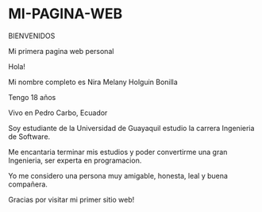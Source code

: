 # MI-PAGINA-WEB
BIENVENIDOS

Mi primera pagina web personal

Hola!

Mi nombre completo es Nira Melany Holguin Bonilla 

Tengo 18 años

Vivo en Pedro Carbo, Ecuador

Soy estudiante de la Universidad de Guayaquil estudio la carrera Ingenieria de Software.
 
Me encantaria terminar mis estudios y poder convertirme una gran Ingenieria, ser experta en programacion.

Yo me considero una persona muy amigable, honesta, leal y  buena compañera.

Gracias por visitar mi primer sitio web!
